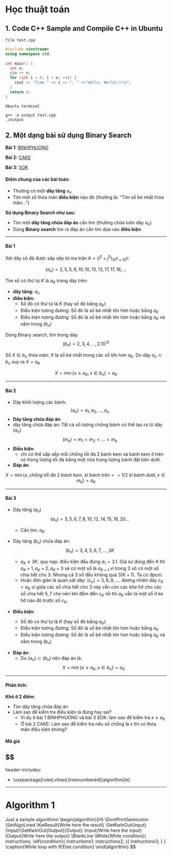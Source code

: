 # Học thuật toán

## 1. Code C++ Sample and Compile C++ in Ubuntu

```file test.cpp```

```C++
#include <iostream>
using namespace std;
 
int main() {
  int n;
  cin >> n;
  for (int i = 0; i < n; ++i) {
    cout << "Time " << i << ": " <<"Hello, World!!!\n";
  }
  return 0;
}
```

```Ubuntu terminal```
```console
g++ -o output test.cpp
./output
```

## 2. Một dạng bài sử dụng Binary Search
**Bài 1:** [BINHPHUONG](https://v2.bigocoder.com/courses/45/lectures/598/problems/1125?view=statement)

**Bài 2:** [CAKE](https://v2.bigocoder.com/courses/45/lectures/598/problems/1126?view=statement)

**Bài 3:** [SOK](https://v2.bigocoder.com/courses/45/lectures/598/problems/1127?view=statement)

#### Điểm chung của các bài toán:
  - Thường có một **dãy tăng** $a_n$
  - Tìm một số thỏa mãn **điều kiện** nào đó (thường là: "Tìm số bé nhất thỏa mãn...")

  **Sử dụng Binary Search như sau:**
  - Tìm một **dãy tăng chứa đáp án** cần tìm (thường chứa luôn dãy $a_n$)
  - Dùng **Binary search** tìm ra đáp án cần tìm dựa vào **điêù kiện**
---

#### Bài 1


Xét dãy số  đã được sắp xếp từ ma trận $A =(i^2 + j^2)_{10^6 \times 10^6}$:

$$(a_{n}) = {2, 5, 5, 8, 10, 10, 13, 13, 17, 17, 18,...}$$

Tìm số có thứ tự $K$ là $a_K$ trong dãy trên:

- **dãy tăng:** $a_n$
- **điều kiện:** 
  - Số đó có thứ tự là $K$ (hay số đó bằng $a_K$)
  - Điều kiện tương đương: Số đó là số bé nhất lớn hơn hoặc bằng $a_K$
  - Điều kiện tương đương: Số đó là số bé nhất lớn hơn hoặc bằng $a_K$ và nằm trong $(b_n)$



Dùng Binary search, tìm trong dãy: $$(b_n) = 2,3, 4,...,2.10^{12}$$

Số $X \in b_n$ thỏa mãn: $X$ là số bé nhất trong các số lớn hơn $a_K$. Do dãy $a_n \subset b_n$ suy ra $X = a_K$

$$ X = \min\{x \ge a_K, x \in b_n\} = a_K$$

---
#### Bài 2
- Dãy khối lượng các bánh:
  $$(a_n)=a_1, a_2,...,a_n$$
- **Dãy tăng chứa đáp án**:
- dãy tăng chứa đáp án: Tất cả số lượng chồng bánh có thể tạo ra từ dãy $(a_n)$
$$(m_k) =m_1< m_2 <... < m_k$$
- **Điều kiện**: 
  - chỉ có thể sắp xếp mỗi chồng tối đa 2 bánh kem và bánh kem ở trên có trọng lượng tối đa bằng một nửa trọng lượng bánh đặt bên dưới.
- **Đáp án**:

$$ X = \min\{x,chồng \ tối \ đa \ 2 \ bánh \ kem , \ kl \ bánh \ trên <=1/2 \ kl \ bánh \ dưới , x \in m_k\} = a_K$$

----
#### Bài 3
* Dãy tăng $(a_n)$
$$(a_n) = 3,5,6,7,8,10,12,14,15,18,20...$$
  - Cần tìm: $a_K$
* Dãy tăng $(b_n)$ chứa đáp án:
$$(b_n) = 3,4,5,6,7,...,3K$$

  - $a_K \le 3K$, quy nạp: điều kiện đầu đúng $a_1 = 3.1$. Giả sử đúng đến $K$ thì $a_K+1, a_K+2, a_K+3$ sẽ có một số là $a_{K+1}$ vì trong $3$ số có một số chia hết cho $3$. Nhưng cả $3$ số đều không quá $3(K+1)$. Ta có đpcm.
  - Hoặc đơn giản là quan sát dãy: $(c_n) = 3,6,9,....$ đương nhiên dãy $c_K > a_K$ vì giữa các số chia hết cho $3$ này vẫn còn các khe hở cho các số chia hết $5,7$ cho nên khi đếm đến $c_K$ rồi thì $a_K$ vẫn là một số ở ke hở nào đó trước số $c_K$.

* **Điều kiện**:
  - Số đó có thứ tự là $K$ (hay số đó bằng $a_K$)
  - Điều kiện tương đương: Số đó là số bé nhất lớn hơn hoặc bằng $a_K$
  - Điều kiện tương đương: Số đó là số bé nhất lớn hơn hoặc bằng $a_K$ và nằm trong $(b_n)$

- **Đáp án**:
  - Do $(a_n) \subset (b_n)$ nên đáp án là:
$$ X = \min\{x \ge a_K, x \in b_n\} = a_K$$
----
#### Phân tích:
**Khó ở 2 điểm**:
- Tìm dãy tăng chứa đáp án
- Làm sao để kiểm tra điều kiện là đúng hay sai?
  - Ví dụ ở bài 1 BINHPHUONG và bài 3 SOK: làm sao để kiểm tra $x \ge a_K$
  - Ở bài 2 CAKE: Làm sao để kiểm tra nếu số chồng là $x$ thì có thỏa mãn điều kiện không?
#### Mã giả

$$
---
header-includes:
  - \usepackage[ruled,vlined,linesnumbered]{algorithm2e}
---
# Algorithm 1
Just a sample algorithmn
\begin{algorithm}[H]
\DontPrintSemicolon
\SetAlgoLined
\KwResult{Write here the result}
\SetKwInOut{Input}{Input}\SetKwInOut{Output}{Output}
\Input{Write here the input}
\Output{Write here the output}
\BlankLine
\While{While condition}{
    instructions\;
    \eIf{condition}{
        instructions1\;
        instructions2\;
    }{
        instructions3\;
    }
}
\caption{While loop with If/Else condition}
\end{algorithm}
$$

















